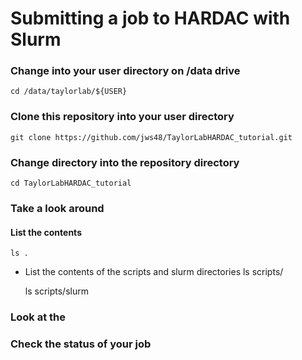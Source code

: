 # Submitting a job to HARDAC with Slurm


### Change into your user directory on /data drive
	cd /data/taylorlab/${USER}

### Clone this repository into your user directory
    git clone https://github.com/jws48/TaylorLabHARDAC_tutorial.git
    
### Change directory into the repository directory
	cd TaylorLabHARDAC_tutorial
	
### Take a look around
#### List the contents
	ls .
- List the contents of the scripts and slurm directories
	ls scripts/
	
	ls scripts/slurm

### Look at the 
### Check the status of your job